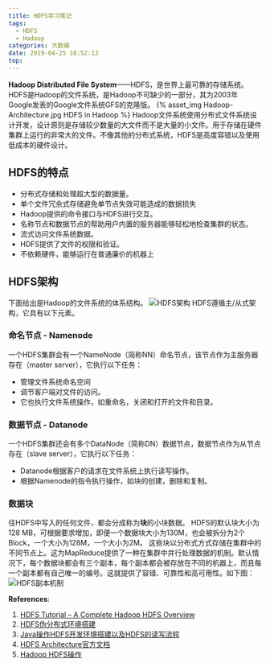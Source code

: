 ```yaml
---
title: HDFS学习笔记
tags:
  - HDFS
  - Hadoop
categories: 大数据
date: 2019-04-25 16:52:13
top:
---
```


**Hadoop Distributed File System**——HDFS，是世界上最可靠的存储系统。 HDFS是Hadoop的文件系统，是Hadoop不可缺少的一部分，其为2003年Google发表的Google文件系统GFS的克隆版。
{% asset_img Hadoop-Architecture.jpg HDFS in Hadoop %}
Hadoop文件系统使用分布式文件系统设计开发，设计原则是存储较少数量的大文件而不是大量的小文件。用于存储在硬件集群上运行的非常大的文件。不像其他的分布式系统，HDFS是高度容错以及使用低成本的硬件设计。
<!-- more -->

## HDFS的特点
 - 分布式存储和处理超大型的数据量。
 - 单个文件冗余式存储避免单节点失效可能造成的数据损失
 - Hadoop提供的命令接口与HDFS进行交互。
 - 名称节点和数据节点的帮助用户内置的服务器能够轻松地检查集群的状态。
 - 流式访问文件系统数据。
 - HDFS提供了文件的权限和验证。
 - 不依赖硬件，能够运行在普通廉价的机器上


## HDFS架构
下面给出是Hadoop的文件系统的体系结构。
  ![HDFS架构](HDFS-Architecture.jpg)
HDFS遵循主/从式架构，它具有以下元素。

### 命名节点 - Namenode
一个HDFS集群会有一个NameNode（简称NN）命名节点，该节点作为主服务器存在（master server），它执行以下任务：
 - 管理文件系统命名空间
 - 调节客户端对文件的访问。
 - 它也执行文件系统操作，如重命名，关闭和打开的文件和目录。

### 数据节点 - Datanode
一个HDFS集群还会有多个DataNode（简称DN）数据节点，数据节点作为从节点存在（slave server），它执行以下任务：
 - Datanode根据客户的请求在文件系统上执行读写操作。
 - 根据Namenode的指令执行操作，如块的创建，删除和复制。

### 数据块
往HDFS中写入的任何文件，都会分成称为**块**的小块数据。 HDFS的默认块大小为128 MB，可根据要求增加，即便一个数据块大小为130M，也会被拆分为2个Block，一个大小为128M，一个大小为2M。 这些块以分布式方式存储在集群中的不同节点上。这为MapReduce提供了一种在集群中并行处理数据的机制。默认情况下，每个数据块都会有三个副本，每个副本都会被存放在不同的机器上，而且每一个副本都有自己唯一的编号。这就提供了容错、可靠性和高可用性。如下图：
![HDFS副本机制](7e142940a0feb4c119be2d8df7fad13c.png)

**References**:
1. [HDFS Tutorial – A Complete Hadoop HDFS Overview](https://data-flair.training/blogs/hadoop-hdfs-tutorial/)
2. [HDFS伪分布式环境搭建](https://blog.51cto.com/zero01/2090716)
3. [Java操作HDFS开发环境搭建以及HDFS的读写流程](https://blog.51cto.com/zero01/2090901)
4. [HDFS Architecture官方文档](https://hadoop.apache.org/docs/stable/hadoop-project-dist/hadoop-hdfs/HdfsDesign.html)
5. [Hadoop HDFS操作](https://www.yiibai.com/hadoop/hadoop_hdfs_operations.html#article-start)

